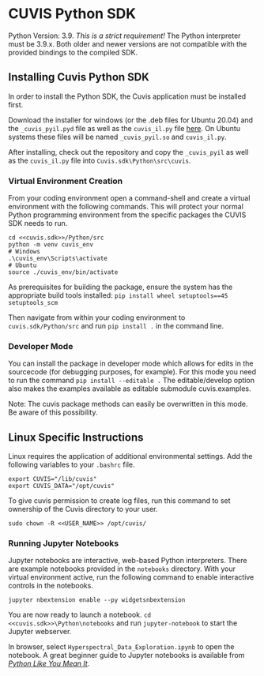 # CUVIS Python SDK

Python Version: 3.9. _This is a strict requirement!_ The Python interpreter must be 3.9.x. Both older and newer versions are not compatible with the provided bindings to the compiled SDK.

## Installing Cuvis Python SDK

In order to install the Python SDK, the Cuvis application must be installed first.

Download the installer for windows (or the .deb files for Ubuntu 20.04) and the `_cuvis_pyil.pyd` file as well as the `cuvis_il.py` file [here](
https://cloud.cubert-gmbh.de/index.php/s/kKVtx0x2fmYqVgx). On Ubuntu systems these files will be named `_cuvis_pyil.so` and `cuvis_il.py`.

After installing, check out the repository and copy the `_cuvis_pyil` as well as the `cuvis_il.py` file into `Cuvis.sdk\Python\src\cuvis`.

### Virtual Environment Creation

From your coding environment open a command-shell and create a virtual environment with the following commands. This will protect your normal Python programming environment from the specific packages the CUVIS SDK needs to run.
```
cd <<cuvis.sdk>>/Python/src
python -m venv cuvis_env
# Windows
.\cuvis_env\Scripts\activate
# Ubuntu
source ./cuvis_env/bin/activate
```

As prerequisites for building the package, ensure the system has the appropriate build tools installed:
`pip install wheel setuptools==45 setuptools_scm`

Then navigate from within your coding environment to `cuvis.sdk/Python/src` and run 
`pip install .`
in the command line. 

### Developer Mode
You can install the package in developer mode which allows for edits in the sourcecode (for debugging purposes, for example).
For this mode you need to run the command `pip install --editable .`
The editable/develop option also makes the examples available as editable submodule cuvis.examples.

Note: The cuvis package methods can easily be overwritten in this mode. Be aware of this possibility.

## Linux Specific Instructions

Linux requires the application of additional environmental settings. Add the following variables to your `.bashrc` file.

```
export CUVIS="/lib/cuvis"
export CUVIS_DATA="/opt/cuvis"
```
To give cuvis permission to create log files, run this command to set ownership of the Cuvis directory to your user.
```
sudo chown -R <<USER_NAME>> /opt/cuvis/
```
### Running Jupyter Notebooks

Jupyter notebooks are interactive, web-based Python interpreters. There are example notebooks provided in the `notebooks` directory. With your virtual environment active, run the following command to enable interactive controls in the notebooks.

```
jupyter nbextension enable --py widgetsnbextension
```
You are now ready to launch a notebook. `cd <<cuvis.sdk>>\Python\notebooks` and run `jupyter-notebook` to start the Jupyter webserver.

In browser, select `Hyperspectral_Data_Exploration.ipynb` to open the notebook. A great beginner guide to Jupyter notebooks is available from [*Python Like You Mean It*](https://www.pythonlikeyoumeanit.com/Module1_GettingStartedWithPython/Jupyter_Notebooks.html).
